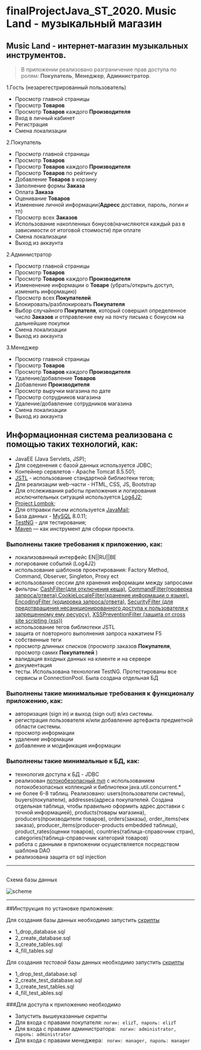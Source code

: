 # finalProjectJava_ST_2020. Music Land - музыкальный магазин
## Music Land - интернет-магазин музыкальных инструментов.
>В приложении реализовано разграничение прав доступа по ролям: **Покупатель**, **Менеджер**, **Администратор**.

1.Гость (незарегестрированный пользователь)
* Просмотр главной страницы
* Просмотр **Товаров** 
* Просмотр **Товаров** каждого **Производителя**
* Вход в личный кабинет
* Регистрация
* Смена локализации

2.Покупатель
* Просмотр главной страницы
* Просмотр **Товаров** 
* Просмотр **Товаров** каждого **Производителя**
* Просмотр **Товаров** по рейтингу
* Добавление **Товаров** в корзину
* Заполнение формы **Заказа**
* Оплата **Заказа**
* Оценивание **Товаров**
* Изменение личной информации(**Адресс** доставки, пароль, логин и тп)
* Просмотр всех **Заказов**
* Использование накопленных бонусов(начисляются каждый раз в зависимости от итоговой стоимости) при оплате
* Смена локализации
* Выход из аккаунта

2.Администратор
* Просмотр главной страницы
* Просмотр **Товаров** 
* Просмотр **Товаров** каждого **Производителя**
* Измененение информации о **Товаре** (убрать/открыть доступ, изменить информацию)
* Просмотр всех **Покупателей**
* Блокировать/разблокировать **Покупателя**
* Выбор случайного **Покупателя**, который совершил определенное число **Заказов** и отправление ему на почту письма с бонусом на дальнейшие покупки
* Смена локализации
* Выход из аккаунта

3.Менеджер
* Просмотр главной страницы
* Просмотр **Товаров** 
* Просмотр **Товаров** каждого **Производителя**
* Удаление/добавление **Товаров**
* Добавление **Производителя**
* Просмотр выручки магазина по дате
* Просмотр сотрудников магазина
* Удаление/добавление сотрудников магазина
* Смена локализации
* Выход из аккаунта

## Информационная система реализована с помощью таких технологий, как: 
* JavaEE (Java Servlets, JSP);
* Для соеденения с базой данных используется JDBC;
* Контейнер сервлетов - Apache Tomcat 8.5.501;
* [JSTL](https://mvnrepository.com/artifact/javax.servlet/jstl/1.2) - использование стандартной библиотеки тегов;
* Для реализации web-части - HTML, CSS, JS, Bootstrap
* Для отслеживания работы приложения и логирования исключительных ситуаций используется [Log4J2](https://logging.apache.org/log4j/2.x/maven-artifacts.html);
* [Project Lombok](https://mvnrepository.com/artifact/org.projectlombok/lombok/1.18.16);
* Для отправки писем используется [JavaMail](https://mvnrepository.com/artifact/javax.mail/mail/1.4.7);
* База данных - [MySQL](https://mvnrepository.com/artifact/mysql/mysql-connector-java/8.0.11) 8.0.11;
* [TestNG](https://mvnrepository.com/artifact/org.testng/testng/6.14.3) - для тестирования;
* [Maven](https://maven.apache.org/download.cgi) — как инструмент для сборки проекта.
### Выполнены такие требования к приложению, как:
* локализованный интерфейс EN||RU||BE
* логирование событий (Log4J2)
* использование шаблонов проектирования: Factory Method, Command, Observer, Singleton, Proxy ect
* использование сессии для хранения информации между запросами
* фильтры: [CashFilter(для отключения кеша)](https://github.com/Lizaveta-CR/finalProjectJava_ST_2020/blob/master/src/main/java/by/tsvirko/music_shop/filter/CashFilter.java), [CommandFilter(проверка запроса/ответа)](https://github.com/Lizaveta-CR/finalProjectJava_ST_2020/blob/master/src/main/java/by/tsvirko/music_shop/filter/CommandFilter.java),[CookieLocaleFilter(хранение информации о языке)](https://github.com/Lizaveta-CR/finalProjectJava_ST_2020/blob/master/src/main/java/by/tsvirko/music_shop/filter/CookieLocaleFilter.java), [EncodingFilter (кодировка запроса/ответа)](https://github.com/Lizaveta-CR/finalProjectJava_ST_2020/blob/master/src/main/java/by/tsvirko/music_shop/filter/EncodingFilter.java), [SecurityFilter (для предотвращения несанкционированного доступа к пользователя к запрещенному ему ресурсу)](https://github.com/Lizaveta-CR/finalProjectJava_ST_2020/blob/master/src/main/java/by/tsvirko/music_shop/filter/SecurityFilter.java), [XSSPreventionFilter (защита от cross site scripting (xss))](https://github.com/Lizaveta-CR/finalProjectJava_ST_2020/blob/master/src/main/java/by/tsvirko/music_shop/filter/XSSPreventionFilter.java) 
* использование тегов библиотеки JSTL
* защита от повторного выполнения запроса нажатием F5
* собственные теги 
* просмотр длинных списков (просмотр заказов **Покупателя**, просмотр самих **Покупателей** )
* валидация входных данных на клиенте и на сервере
* документация
* тесты. Использована технология TestNG. Протестированы все сервисы и ConnectionPool. Была создана отдельная БД
### Выполнены такие минимальные требования к функционалу приложению, как:
* авторизация (sign in) и выход (sign out) в/из системы.
* регистрация пользователя и/или добавление артефакта предметной области системы.
* просмотр информации
* удаление информации
* добавление и модификация информации
### Выполнены такие минимальные к БД, как:
* технология доступа к БД  - JDBC
* реализован [потокобезопасный пул](https://github.com/Lizaveta-CR/finalProjectJava_ST_2020/tree/master/src/main/java/by/tsvirko/music_shop/dao/pool) с использованием потокобезопасных коллекций и библиотеки java.util.concurrent.*
* не более 6-8 таблиц. Реализовано: users(пользователи системы), buyers(покупатели), addresses(адреса покупателей. Создана отдельная таблица, чтобы правильно оформить адрес доставки с точной информацией), products(товары магазина), producers(производители товаров), orders(заказы), order_items(чек заказа), producer_items(producer-products embedded таблица), product_rates(оценки товаров), countries(таблица-справочник стран), categories(таблица-справочник категорий товаров)
* работа с данными в приложении осуществляется посредством шаблона DAO 
* реализована защита от sql injection
***
##
 Схема базы данных

 ![scheme](https://user-images.githubusercontent.com/56049061/105872094-0df50400-600b-11eb-8e8e-3ad98f4f012d.png)
***
 
##Инструкция по установке приложения:

Для создания базы данных необходимо запустить [скрипты](https://github.com/Lizaveta-CR/finalProjectJava_ST_2020/tree/master/sql)
- 1_drop_database.sql
- 2_create_database.sql
- 3_create_tables.sql
- 4_fill_tables.sql

Для создания *тестовой* базы данных необходимо запустить [скрипты](https://github.com/Lizaveta-CR/finalProjectJava_ST_2020/tree/master/sql/test)
- 1_drop_test_database.sql
- 2_create_test_database.sql
- 3_create_test_tables.sql
- 4_fill_test_ables.sql

 
 ###Для доступа к приложению необходимо
 * Запустить вышеуказанные скрипты
 * Для входа с правами покупателя:
 ```логин: elizT, пароль: elizT```
 * Для входа с правами администратора:
 ``` логин: administrator, пароль: administrator```
 * Для входа с правами менеджера:
 ``` логин: manager, пароль: manager```